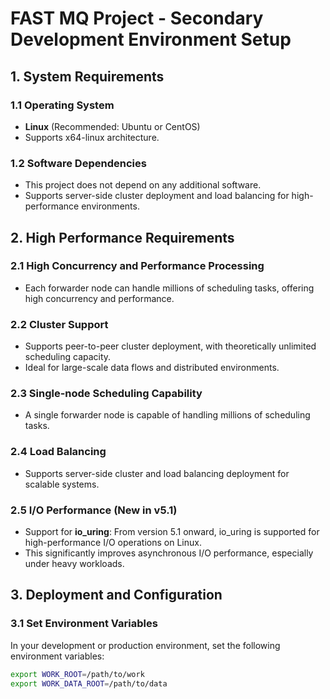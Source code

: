 # FAST MQ Project - Secondary Development Environment Setup

## 1. System Requirements

### 1.1 Operating System
- **Linux** (Recommended: Ubuntu or CentOS)
- Supports x64-linux architecture.

### 1.2 Software Dependencies
- This project does not depend on any additional software.
- Supports server-side cluster deployment and load balancing for high-performance environments.

## 2. High Performance Requirements

### 2.1 High Concurrency and Performance Processing
- Each forwarder node can handle millions of scheduling tasks, offering high concurrency and performance.

### 2.2 Cluster Support
- Supports peer-to-peer cluster deployment, with theoretically unlimited scheduling capacity.
- Ideal for large-scale data flows and distributed environments.

### 2.3 Single-node Scheduling Capability
- A single forwarder node is capable of handling millions of scheduling tasks.

### 2.4 Load Balancing
- Supports server-side cluster and load balancing deployment for scalable systems.

### 2.5 I/O Performance (New in v5.1)
- Support for **io_uring**: From version 5.1 onward, io_uring is supported for high-performance I/O operations on Linux.
- This significantly improves asynchronous I/O performance, especially under heavy workloads.

## 3. Deployment and Configuration

### 3.1 Set Environment Variables
In your development or production environment, set the following environment variables:

```bash
export WORK_ROOT=/path/to/work
export WORK_DATA_ROOT=/path/to/data
